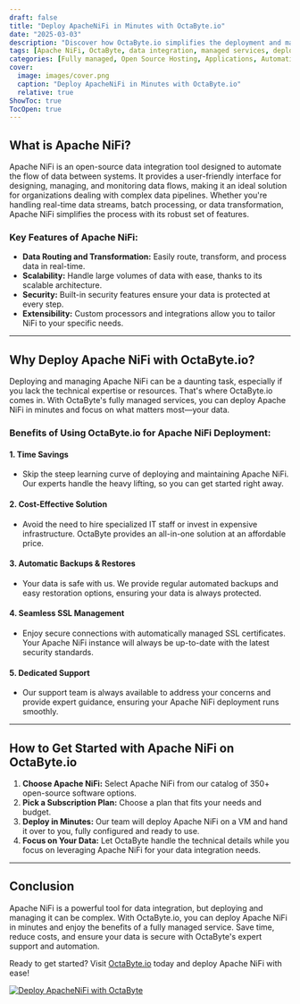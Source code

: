 ```yaml
---
draft: false
title: "Deploy ApacheNiFi in Minutes with OctaByte.io"
date: "2025-03-03"
description: "Discover how OctaByte.io simplifies the deployment and management of Apache NiFi, a powerful data integration tool. Save time, reduce costs, and enjoy seamless automation with OctaByte's fully managed services."
tags: [Apache NiFi, OctaByte, data integration, managed services, deploy Apache NiFi, open-source software, automated backups, SSL management, cost-effective solutions, IT support]
categories: [Fully managed, Open Source Hosting, Applications, Automation]
cover:
  image: images/cover.png
  caption: "Deploy ApacheNiFi in Minutes with OctaByte.io"
  relative: true
ShowToc: true
TocOpen: true
---
```



## What is Apache NiFi?

Apache NiFi is an open-source data integration tool designed to automate the flow of data between systems. It provides a user-friendly interface for designing, managing, and monitoring data flows, making it an ideal solution for organizations dealing with complex data pipelines. Whether you're handling real-time data streams, batch processing, or data transformation, Apache NiFi simplifies the process with its robust set of features.

### Key Features of Apache NiFi:
- **Data Routing and Transformation:** Easily route, transform, and process data in real-time.
- **Scalability:** Handle large volumes of data with ease, thanks to its scalable architecture.
- **Security:** Built-in security features ensure your data is protected at every step.
- **Extensibility:** Custom processors and integrations allow you to tailor NiFi to your specific needs.

---

## Why Deploy Apache NiFi with OctaByte.io?

Deploying and managing Apache NiFi can be a daunting task, especially if you lack the technical expertise or resources. That's where OctaByte.io comes in. With OctaByte's fully managed services, you can deploy Apache NiFi in minutes and focus on what matters most—your data.

### Benefits of Using OctaByte.io for Apache NiFi Deployment:

#### 1. **Time Savings**
   - Skip the steep learning curve of deploying and maintaining Apache NiFi. Our experts handle the heavy lifting, so you can get started right away.

#### 2. **Cost-Effective Solution**
   - Avoid the need to hire specialized IT staff or invest in expensive infrastructure. OctaByte provides an all-in-one solution at an affordable price.

#### 3. **Automatic Backups & Restores**
   - Your data is safe with us. We provide regular automated backups and easy restoration options, ensuring your data is always protected.

#### 4. **Seamless SSL Management**
   - Enjoy secure connections with automatically managed SSL certificates. Your Apache NiFi instance will always be up-to-date with the latest security standards.

#### 5. **Dedicated Support**
   - Our support team is always available to address your concerns and provide expert guidance, ensuring your Apache NiFi deployment runs smoothly.

---

## How to Get Started with Apache NiFi on OctaByte.io

1. **Choose Apache NiFi:** Select Apache NiFi from our catalog of 350+ open-source software options.
2. **Pick a Subscription Plan:** Choose a plan that fits your needs and budget.
3. **Deploy in Minutes:** Our team will deploy Apache NiFi on a VM and hand it over to you, fully configured and ready to use.
4. **Focus on Your Data:** Let OctaByte handle the technical details while you focus on leveraging Apache NiFi for your data integration needs.

---

## Conclusion

Apache NiFi is a powerful tool for data integration, but deploying and managing it can be complex. With OctaByte.io, you can deploy Apache NiFi in minutes and enjoy the benefits of a fully managed service. Save time, reduce costs, and ensure your data is secure with OctaByte's expert support and automation.

Ready to get started? Visit [OctaByte.io](https://octabyte.io) today and deploy Apache NiFi with ease!

[![Deploy ApacheNiFi with OctaByte](/images/deploy-on-octabyte.png)](https://octabyte.io/fully-managed-open-source-services/applications/automation/apachenifi)